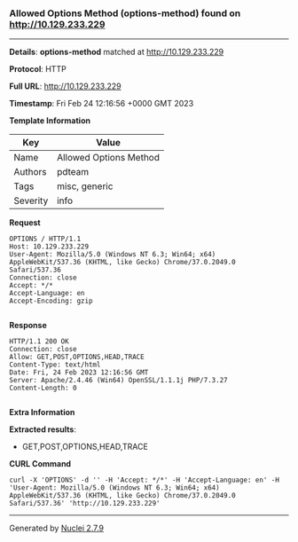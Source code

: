 ### Allowed Options Method (options-method) found on http://10.129.233.229
---
**Details**: **options-method**  matched at http://10.129.233.229

**Protocol**: HTTP

**Full URL**: http://10.129.233.229

**Timestamp**: Fri Feb 24 12:16:56 +0000 GMT 2023

**Template Information**

| Key | Value |
|---|---|
| Name | Allowed Options Method |
| Authors | pdteam |
| Tags | misc, generic |
| Severity | info |

**Request**
```http
OPTIONS / HTTP/1.1
Host: 10.129.233.229
User-Agent: Mozilla/5.0 (Windows NT 6.3; Win64; x64) AppleWebKit/537.36 (KHTML, like Gecko) Chrome/37.0.2049.0 Safari/537.36
Connection: close
Accept: */*
Accept-Language: en
Accept-Encoding: gzip


```

**Response**
```http
HTTP/1.1 200 OK
Connection: close
Allow: GET,POST,OPTIONS,HEAD,TRACE
Content-Type: text/html
Date: Fri, 24 Feb 2023 12:16:56 GMT
Server: Apache/2.4.46 (Win64) OpenSSL/1.1.1j PHP/7.3.27
Content-Length: 0


```

**Extra Information**

**Extracted results**:

- GET,POST,OPTIONS,HEAD,TRACE



**CURL Command**
```
curl -X 'OPTIONS' -d '' -H 'Accept: */*' -H 'Accept-Language: en' -H 'User-Agent: Mozilla/5.0 (Windows NT 6.3; Win64; x64) AppleWebKit/537.36 (KHTML, like Gecko) Chrome/37.0.2049.0 Safari/537.36' 'http://10.129.233.229'
```
---
Generated by [Nuclei 2.7.9](https://github.com/projectdiscovery/nuclei)